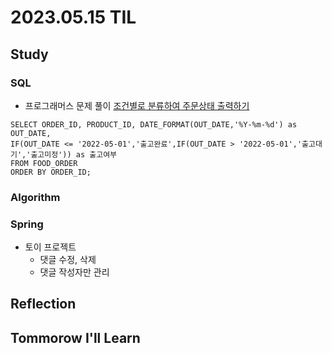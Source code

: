 # 2023.05.15 TIL

## Study
### SQL
- 프로그래머스 문제 풀이 [조건별로 분류하여 주문상태 출력하기](https://school.programmers.co.kr/learn/courses/30/lessons/131113)
```mysql
SELECT ORDER_ID, PRODUCT_ID, DATE_FORMAT(OUT_DATE,'%Y-%m-%d') as OUT_DATE,
IF(OUT_DATE <= '2022-05-01','출고완료',IF(OUT_DATE > '2022-05-01','출고대기','출고미정')) as 출고여부
FROM FOOD_ORDER 
ORDER BY ORDER_ID;
```
### Algorithm
### Spring
- 토이 프로젝트
    - 댓글 수정, 삭제
    - 댓글 작성자만 관리
## Reflection
## Tommorow I'll Learn



